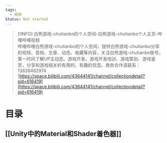 ```yaml
---
tags:
  - 视频
Status: Not started
---
```

> [!INFO] 
> 白熊游戏-chutianbo的个人空间-白熊游戏-chutianbo个人主页-哔哩哔哩视频  
> 哔哩哔哩白熊游戏-chutianbo的个人空间，提供白熊游戏-chutianbo分享的视频、音频、文章、动态、收藏等内容，关注白熊游戏-chutianbo账号，第一时间了解UP主动态。游戏开发、游戏开发培训、游戏策划、游戏鉴赏，分享和游戏相关的有用的、有趣的信息。商务合作请联系：13838482974  
> [https://space.bilibili.com/43644141/channel/collectiondetail?sid=616419](https://space.bilibili.com/43644141/channel/collectiondetail?sid=616419)

# 目录
## [[Unity中的Material和Shader着色器]]